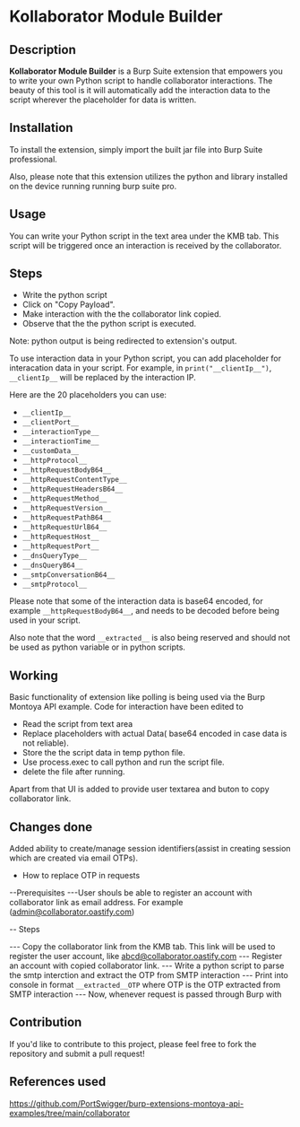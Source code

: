 # Kollaborator Module Builder

## Description
**Kollaborator Module Builder** is a Burp Suite extension that empowers you to write your own Python script to handle collaborator interactions. The beauty of this tool is it will automatically add the interaction data to the script wherever the placeholder for data is written.

## Installation
To install the extension, simply import the built jar file into Burp Suite professional.

Also, please note that this extension utilizes the python and library installed on the device running running burp suite pro. 

## Usage
You can write your Python script in the text area under the KMB tab. This script will be triggered once an interaction is received by the collaborator. 

## Steps

- Write the python script
- Click on "Copy Payload".
- Make interaction with the the collaborator link copied.
- Observe that the the python script is executed.

Note: python output is being redirected to extension's output. 


To use interaction data in your Python script, you can add placeholder for interacation data in your script. For example, in `print("__clientIp__")`, `__clientIp__` will be replaced by the interaction IP. 

Here are the 20 placeholders you can use:

- `__clientIp__`
- `__clientPort__`
- `__interactionType__`
- `__interactionTime__`
- `__customData__`
- `__httpProtocol__`
- `__httpRequestBodyB64__`
- `__httpRequestContentType__`
- `__httpRequestHeadersB64__`
- `__httpRequestMethod__`
- `__httpRequestVersion__`
- `__httpRequestPathB64__`
- `__httpRequestUrlB64__`
- `__httpRequestHost__`
- `__httpRequestPort__`
- `__dnsQueryType__`
- `__dnsQueryB64__`
- `__smtpConversationB64__`
- `__smtpProtocol__`

Please note that some of the interaction data is base64 encoded, for example `__httpRequestBodyB64__`,  and needs to be decoded before being used in your script.

Also note that the word `__extracted__` is also being reserved and should not be used as python variable or in python scripts. 

## Working

Basic functionality of extension like polling is being used via the Burp Montoya API example. 
Code for interaction have been edited to 
- Read the script from text area
- Replace placeholders with actual Data( base64 encoded in case data is not reliable).
- Store the the script data in temp python file.
- Use process.exec to call python and run the script file.
- delete the file after running.

Apart from that UI is added to provide user textarea and buton to copy collaborator link. 

## Changes done

 Added ability to create/manage session identifiers(assist in creating session which are created via email OTPs).

- How to replace OTP in requests

--Prerequisites 
---User shouls be able to register an account with collaborator link as email address. For example (admin@collaborator.oastify.com)

-- Steps

--- Copy the collaborator link from the KMB tab. This link will be used to register the user account, like abcd@collaborator.oastify.com
--- Register an account with copied collaborator link.
--- Write a python script to parse the smtp interction and extract the OTP from SMTP interaction
--- Print into console in format    `__extracted__OTP` where OTP is the OTP extracted from SMTP interaction
--- Now, whenever request is passed through Burp with  


## Contribution
If you'd like to contribute to this project, please feel free to fork the repository and submit a pull request!

## References used

https://github.com/PortSwigger/burp-extensions-montoya-api-examples/tree/main/collaborator

